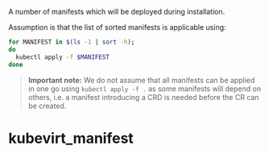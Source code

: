 A number of manifests which will be deployed during installation.

Assumption is that the list of sorted manifests is applicable using:

```bash
for MANIFEST in $(ls -1 | sort -h);
do
  kubectl apply -f $MANIFEST
done
```

> **Important note:** We do not assume that all manifests can be applied in one
> go using `kubectl apply -f .` as some manifests will depend on others,
> i.e. a manifest introducing a CRD is needed before the CR can be created.
# kubevirt_manifest
